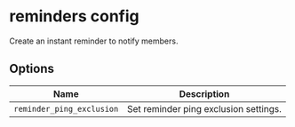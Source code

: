 # reminders config

Create an instant reminder to notify members.

## Options

| Name                      | Description                           |
| ------------------------- | ------------------------------------- |
| `reminder_ping_exclusion` | Set reminder ping exclusion settings. |
